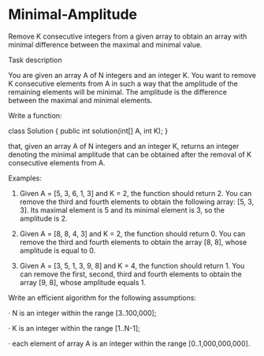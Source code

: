 # Minimal-Amplitude

Remove K consecutive integers from a given array to obtain an array with minimal difference between the maximal and minimal value.

Task description

You are given an array A of N integers and an integer K. You want to remove K consecutive elements from A in such a way that the amplitude of the remaining elements will be minimal. The amplitude is the difference between the maximal and minimal elements.

Write a function:

class Solution { public int solution(int[] A, int K); }

that, given an array A of N integers and an integer K, returns an integer denoting the minimal amplitude that can be obtained after the removal of K consecutive elements from A.

Examples:

1. Given A = [5, 3, 6, 1, 3] and K = 2, the function should return 2. You can remove the third and fourth elements to obtain the following array: [5, 3, 3]. Its maximal element is 5 and its minimal element is 3, so the amplitude is 2.

2. Given A = [8, 8, 4, 3] and K = 2, the function should return 0. You can remove the third and fourth elements to obtain the array [8, 8], whose amplitude is equal to 0.

3. Given A = [3, 5, 1, 3, 9, 8] and K = 4, the function should return 1. You can remove the first, second, third and fourth elements to obtain the array [9, 8], whose amplitude equals 1.

Write an efficient algorithm for the following assumptions:

·       N is an integer within the range [3..100,000];

·       K is an integer within the range [1..N-1];

·       each element of array A is an integer within the range [0..1,000,000,000].
